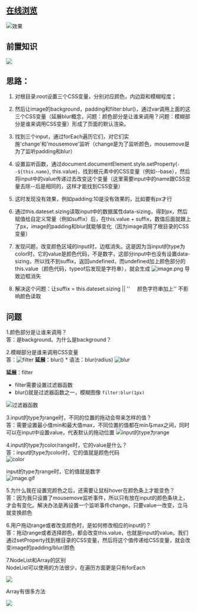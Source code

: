 
## [在线浏览]()
![效果](https://upload-images.jianshu.io/upload_images/2195446-590069226dcf0058.gif?imageMogr2/auto-orient/strip)



## 前置知识
![](https://upload-images.jianshu.io/upload_images/2195446-a771fd997b2b5779.png?imageMogr2/auto-orient/strip%7CimageView2/2/w/1240)



## 思路：

1.   对根目录:root设置三个CSS变量，分别对应颜色，内边距和模糊程度；

2.   然后让image的background，padding和filter:blur()，通过var调用上面的这三个CSS变量（延展blur概念，问题：颜色部分是让谁来调用？问题：模糊部分是谁来调用CSS变量）形成了页面的默认渲染。

3.   找到三个input，通过forEach遍历它们，对它们实施'change'和'mousemove'监听（change是为了监听颜色，mousemove是为了监听padding和blur）

4.   设置监听函数，通过document.documentElement.style.setProperty(`--${this.name}`, this.value)，找到根元素中的CSS变量（例如--base），然后将input中的value传递过去改变这个变量（这里需要input中的name跟CSS变量去除--后是相同的，这样才能找到CSS变量）

5.   这时发现没有效果，例如padding:10是没有效果的，比如要有px才行

6.   通过this.dateset.sizing读取input中的数据属性data-sizing，得到px，然后赋值给自定义常量（例如suffix）后，在this.value + suffix，数值后面就跟上了px，image的padding和blur就能够变化（因为image调用了根目录的CSS变量）

7.   发现问题，改变颜色区域的input时，边框消失。这是因为当input的type为color时，它的value是颜色代码，不是数字，这部分input中也没有设置data-sizing，所以找不到suffix，返回undefined，而undefined加上颜色部分的this.value（颜色代码，typeof后发现是字符串），就会生成
    ![image.png](https://upload-images.jianshu.io/upload_images/2195446-77d37f0f9b2e294f.png?imageMogr2/auto-orient/strip%7CimageView2/2/w/1240)
 导致边框消失

8.   解决这个问题：让suffix = this.dateset.sizing || ''     颜色字符串加上'' 不影响颜色读取



## 问题
1.颜色部分是让谁来调用？  
答：是background。为什么是background？

2.模糊部分是谁来调用CSS变量  
答：![filter](https://upload-images.jianshu.io/upload_images/2195446-bdba717d77356940.png?imageMogr2/auto-orient/strip%7CimageView2/2/w/1240)
**延展**：blur()
	* 语法：blur(radius)
![blur](https://upload-images.jianshu.io/upload_images/2195446-8627db845a560e6f.png?imageMogr2/auto-orient/strip%7CimageView2/2/w/1240)


**延展**：filter
- filter需要设置<filter-function>过滤器函数
- blur()就是过滤器函数之一，模糊图像 `filter:blur(1px) `

![过滤器函数](https://upload-images.jianshu.io/upload_images/2195446-44920e69668226a9.png?imageMogr2/auto-orient/strip%7CimageView2/2/w/1240)

3.input的type为range时，不同的位置的拖动会带来怎样的值？  
答：需要设置最小值min和最大值max，不同位置的值都在min与max之间，同时可以在input中设置value，代表默认的拖动位置
![input的type为range](https://upload-images.jianshu.io/upload_images/2195446-62d69ef20c63f843.png?imageMogr2/auto-orient/strip%7CimageView2/2/w/1240)


4.input的type为color/range时，它的value是什么？  
答：input的type为color时，它的值就是颜色代码  
![color](https://upload-images.jianshu.io/upload_images/2195446-035d130c6a42b1da.png?imageMogr2/auto-orient/strip%7CimageView2/2/w/1240)

input的type为range时，它的值就是数字  
![image.gif](https://upload-images.jianshu.io/upload_images/2195446-ad71ddbc7ac0b734.gif?imageMogr2/auto-orient/strip)



5.为什么我在设置完颜色之后，还需要让鼠标hover在颜色条上才能变色？  
答：因为我只设置了mousemove监听事件，所以只有放在input的颜色条块上，才会有变化。解决办法是再设置一个监听事件change，只要value一改变，立马就变换颜色



6.用户拖动range或者改变颜色时，是如何修改相应的input的？  
答：拖动range或者选择颜色，都会改变this.value，也就是input的value。我们通过setProperty找到根目录的CSS变量，然后将这个值传递给CSS变量，就会改变image的padding/blur/颜色


7.NodeList和Array的区别  
NodeList可以使用的方法很少，在遍历方面更是只有forEach

![](https://upload-images.jianshu.io/upload_images/2195446-d09b9f249ca4525f.png?imageMogr2/auto-orient/strip%7CimageView2/2/w/1240)

Array有很多方法

![](https://upload-images.jianshu.io/upload_images/2195446-ed2462ca40d96137.png?imageMogr2/auto-orient/strip%7CimageView2/2/w/1240)

